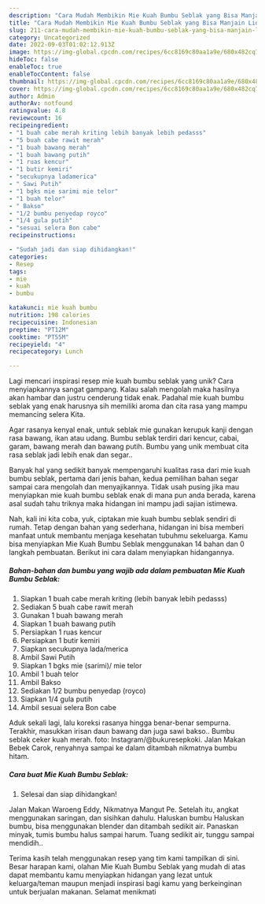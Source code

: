 ```yaml
---
description: "Cara Mudah Membikin Mie Kuah Bumbu Seblak yang Bisa Manjain Lidah"
title: "Cara Mudah Membikin Mie Kuah Bumbu Seblak yang Bisa Manjain Lidah"
slug: 211-cara-mudah-membikin-mie-kuah-bumbu-seblak-yang-bisa-manjain-lidah
category: Uncategorized
date: 2022-09-03T01:02:12.913Z
image: https://img-global.cpcdn.com/recipes/6cc8169c80aa1a9e/680x482cq70/mie-kuah-bumbu-seblak-foto-resep-utama.jpg
hideToc: false
enableToc: true
enableTocContent: false
thumbnail: https://img-global.cpcdn.com/recipes/6cc8169c80aa1a9e/680x482cq70/mie-kuah-bumbu-seblak-foto-resep-utama.jpg
cover: https://img-global.cpcdn.com/recipes/6cc8169c80aa1a9e/680x482cq70/mie-kuah-bumbu-seblak-foto-resep-utama.jpg
author: Admin
authorAv: notfound
ratingvalue: 4.8
reviewcount: 16
recipeingredient:
- "1 buah cabe merah kriting lebih banyak lebih pedasss"
- "5 buah cabe rawit merah"
- "1 buah bawang merah"
- "1 buah bawang putih"
- "1 ruas kencur"
- "1 butir kemiri"
- "secukupnya ladamerica"
- " Sawi Putih"
- "1 bgks mie sarimi mie telor"
- "1 buah telor"
- " Bakso"
- "1/2 bumbu penyedap royco"
- "1/4 gula putih"
- "sesuai selera Bon cabe"
recipeinstructions:

- "Sudah jadi dan siap dihidangkan!"
categories:
- Resep
tags:
- mie
- kuah
- bumbu

katakunci: mie kuah bumbu 
nutrition: 198 calories
recipecuisine: Indonesian
preptime: "PT12M"
cooktime: "PT55M"
recipeyield: "4"
recipecategory: Lunch

---
```





Lagi mencari inspirasi resep mie kuah bumbu seblak yang unik? Cara menyiapkannya sangat gampang. Kalau salah mengolah maka hasilnya akan hambar dan justru cenderung tidak enak. Padahal mie kuah bumbu seblak yang enak harusnya sih memiliki aroma dan cita rasa yang mampu memancing selera Kita.





Agar rasanya kenyal enak, untuk seblak mie gunakan kerupuk kanji dengan rasa bawang, ikan atau udang. Bumbu seblak terdiri dari kencur, cabai, garam, bawang merah dan bawang putih. Bumbu yang unik membuat cita rasa seblak jadi lebih enak dan segar..

Banyak hal yang sedikit banyak mempengaruhi kualitas rasa dari mie kuah bumbu seblak, pertama dari jenis bahan, kedua pemilihan bahan segar sampai cara mengolah dan menyajikannya. Tidak usah pusing jika mau menyiapkan mie kuah bumbu seblak enak di mana pun anda berada, karena asal sudah tahu triknya maka hidangan ini mampu jadi sajian istimewa.






Nah, kali ini kita coba, yuk, ciptakan mie kuah bumbu seblak sendiri di rumah. Tetap dengan bahan yang sederhana, hidangan ini bisa memberi manfaat untuk membantu menjaga kesehatan tubuhmu sekeluarga. Kamu bisa menyiapkan Mie Kuah Bumbu Seblak menggunakan 14 bahan dan 0 langkah pembuatan. Berikut ini cara dalam menyiapkan hidangannya.

<!--inarticleads1-->

##### Bahan-bahan dan bumbu yang wajib ada dalam pembuatan Mie Kuah Bumbu Seblak:

1. Siapkan 1 buah cabe merah kriting (lebih banyak lebih pedasss)
1. Sediakan 5 buah cabe rawit merah
1. Gunakan 1 buah bawang merah
1. Siapkan 1 buah bawang putih
1. Persiapkan 1 ruas kencur
1. Persiapkan 1 butir kemiri
1. Siapkan secukupnya lada/merica
1. Ambil  Sawi Putih
1. Siapkan 1 bgks mie (sarimi)/ mie telor
1. Ambil 1 buah telor
1. Ambil  Bakso
1. Sediakan 1/2 bumbu penyedap (royco)
1. Siapkan 1/4 gula putih
1. Ambil sesuai selera Bon cabe


Aduk sekali lagi, lalu koreksi rasanya hingga benar-benar sempurna. Terakhir, masukkan irisan daun bawang dan juga sawi bakso.. Bumbu seblak ceker kuah merah. foto: Instagram/@bukuresepkoki. Jalan Makan Bebek Carok, renyahnya sampai ke dalam ditambah nikmatnya bumbu hitam. 

<!--inarticleads2-->

##### Cara buat Mie Kuah Bumbu Seblak:


1. Selesai dan siap dihidangkan!

Jalan Makan Waroeng Eddy, Nikmatnya Mangut Pe. Setelah itu, angkat menggunakan saringan, dan sisihkan dahulu. Haluskan bumbu Haluskan bumbu, bisa menggunakan blender dan ditambah sedikit air. Panaskan minyak, tumis bumbu halus sampai harum. Tuang sedikit air, tunggu sampai mendidih.. 

Terima kasih telah menggunakan resep yang tim kami tampilkan di sini. Besar harapan kami, olahan Mie Kuah Bumbu Seblak yang mudah di atas dapat membantu kamu menyiapkan hidangan yang lezat untuk keluarga/teman maupun menjadi inspirasi bagi kamu yang berkeinginan untuk berjualan makanan. Selamat menikmati

